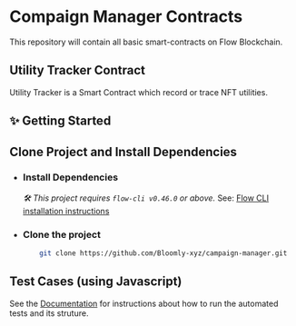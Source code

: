 # Compaign Manager Contracts
This repository will contain all basic smart-contracts on Flow Blockchain. 

## Utility Tracker Contract

Utility Tracker is a Smart Contract which record or trace NFT utilities.


## ✨ Getting Started

## Clone Project and Install Dependencies

- ### Install Dependencies

  _🛠 This project requires `flow-cli v0.46.0` or above._ See: [Flow CLI installation instructions](https://docs.onflow.org/flow-cli)

- ### Clone the project

  ```sh
      git clone https://github.com/Bloomly-xyz/campaign-manager.git
  ```


## Test Cases (using Javascript)

See the [Documentation](tests/js/README.md) for instructions about how to run the automated tests and its struture.
